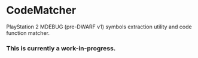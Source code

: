 # CodeMatcher
PlayStation 2 MDEBUG (pre-DWARF v1) symbols extraction utility and code function matcher.


### This is currently a work-in-progress. ###
